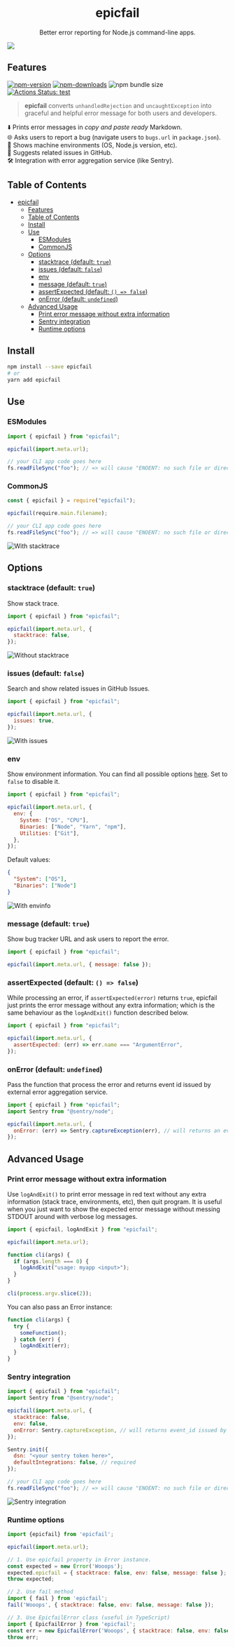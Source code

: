 <h1 align="center">epicfail</h1>
<p align="center">Better error reporting for Node.js command-line apps.</p>
<img  align="center" src="https://raw.githubusercontent.com/uetchy/epicfail/master/docs/top.png" />

## Features

[![npm-version]][npm-url]
[![npm-downloads]][npm-url]
![npm bundle size](https://img.shields.io/bundlephobia/minzip/epicfail)
[![Actions Status: test](https://github.com/uetchy/epicfail/workflows/test/badge.svg)](https://github.com/uetchy/epicfail/actions?query=test)

[npm-version]: https://badgen.net/npm/v/epicfail
[npm-downloads]: https://badgen.net/npm/dt/epicfail
[npm-url]: https://npmjs.org/package/epicfail

> **epicfail** converts `unhandledRejection` and `uncaughtException` into graceful and helpful error message for both users and developers.

⬇️ Prints error messages in _copy and paste ready_ Markdown.  
🌐 Asks users to report a bug (navigate users to `bugs.url` in `package.json`).  
🍁 Shows machine environments (OS, Node.js version, etc).  
👀 Suggests related issues in GitHub.  
🛠 Integration with error aggregation service (like Sentry).

## Table of Contents

<!-- START mdmod {use: 'toc'} -->


- [epicfail](#epicfail)
  - [Features](#features)
  - [Table of Contents](#table-of-contents)
  - [Install](#install)
  - [Use](#use)
    - [ESModules](#esmodules)
    - [CommonJS](#commonjs)
  - [Options](#options)
    - [stacktrace (default: `true`)](#stacktrace-default-true)
    - [issues (default: `false`)](#issues-default-false)
    - [env](#env)
    - [message (default: `true`)](#message-default-true)
    - [assertExpected (default: `() => false`)](#assertexpected-default---false)
    - [onError (default: `undefined`)](#onerror-default-undefined)
  - [Advanced Usage](#advanced-usage)
    - [Print error message without extra information](#print-error-message-without-extra-information)
    - [Sentry integration](#sentry-integration)
    - [Runtime options](#runtime-options)

<!-- END mdmod -->

## Install

```bash
npm install --save epicfail
# or
yarn add epicfail
```

## Use

### ESModules

```js
import { epicfail } from "epicfail";

epicfail(import.meta.url);

// your CLI app code goes here
fs.readFileSync("foo"); // => will cause "ENOENT: no such file or directory, open 'foo'"
```

### CommonJS

```js
const { epicfail } = require("epicfail");

epicfail(require.main.filename);

// your CLI app code goes here
fs.readFileSync("foo"); // => will cause "ENOENT: no such file or directory, open 'foo'"
```

![With stacktrace](https://raw.githubusercontent.com/uetchy/epicfail/master/docs/full.png)

## Options

### stacktrace (default: `true`)

Show stack trace.

```js
import { epicfail } from "epicfail";

epicfail(import.meta.url, {
  stacktrace: false,
});
```

![Without stacktrace](https://raw.githubusercontent.com/uetchy/epicfail/master/docs/without-stacktrace.png)

### issues (default: `false`)

Search and show related issues in GitHub Issues.

```js
import { epicfail } from "epicfail";

epicfail(import.meta.url, {
  issues: true,
});
```

![With issues](https://raw.githubusercontent.com/uetchy/epicfail/master/docs/with-issues.png)

### env

Show environment information. You can find all possible options [here](https://github.com/tabrindle/envinfo#cli-usage). Set to `false` to disable it.

```js
import { epicfail } from "epicfail";

epicfail(import.meta.url, {
  env: {
    System: ["OS", "CPU"],
    Binaries: ["Node", "Yarn", "npm"],
    Utilities: ["Git"],
  },
});
```

Default values:

```json
{
  "System": ["OS"],
  "Binaries": ["Node"]
}
```

![With envinfo](https://raw.githubusercontent.com/uetchy/epicfail/master/docs/with-envinfo.png)

### message (default: `true`)

Show bug tracker URL and ask users to report the error.

```js
import { epicfail } from "epicfail";

epicfail(import.meta.url, { message: false });
```

### assertExpected (default: `() => false`)

While processing an error, if `assertExpected(error)` returns `true`, epicfail just prints the error message without any extra information; which is the same behaviour as the `logAndExit()` function described below.

```js
import { epicfail } from "epicfail";

epicfail(import.meta.url, {
  assertExpected: (err) => err.name === "ArgumentError",
});
```

### onError (default: `undefined`)

Pass the function that process the error and returns event id issued by external error aggregation service.

```js
import { epicfail } from "epicfail";
import Sentry from "@sentry/node";

epicfail(import.meta.url, {
  onError: (err) => Sentry.captureException(err), // will returns an event id issued by Sentry
});
```

## Advanced Usage

### Print error message without extra information

Use `logAndExit()` to print error message in red text without any extra information (stack trace, environments, etc), then quit program. It is useful when you just want to show the expected error message without messing STDOUT around with verbose log messages.

```js
import { epicfail, logAndExit } from "epicfail";

epicfail(import.meta.url);

function cli(args) {
  if (args.length === 0) {
    logAndExit("usage: myapp <input>");
  }
}

cli(process.argv.slice(2));
```

You can also pass an Error instance:

```js
function cli(args) {
  try {
    someFunction();
  } catch (err) {
    logAndExit(err);
  }
}
```

### Sentry integration

```js
import { epicfail } from "epicfail";
import Sentry from "@sentry/node";

epicfail(import.meta.url, {
  stacktrace: false,
  env: false,
  onError: Sentry.captureException, // will returns event_id issued by Sentry
});

Sentry.init({
  dsn: "<your sentry token here>",
  defaultIntegrations: false, // required
});

// your CLI app code goes here
fs.readFileSync("foo"); // => will cause "ENOENT: no such file or directory, open 'foo'"
```

![Sentry integration](https://raw.githubusercontent.com/uetchy/epicfail/master/docs/with-sentry.png)

### Runtime options

```js
import {epicfail} from 'epicfail';

epicfail(import.meta.url);

// 1. Use epicfail property in Error instance.
const expected = new Error('Wooops');
expected.epicfail = { stacktrace: false, env: false, message: false };
throw expected;

// 2. Use fail method
import { fail } from 'epicfail';
fail('Wooops', { stacktrace: false, env: false, message: false });

// 3. Use EpicfailError class (useful in TypeScript)
import { EpicfailError } from 'epicfail';
const err = new EpicfailError('Wooops', { stacktrace: false, env: false, message: false };);
throw err;
```
